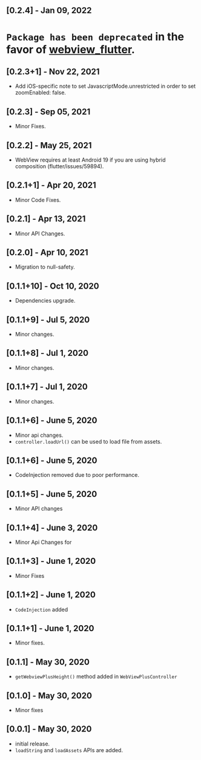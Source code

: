 ## [0.2.4] - Jan 09, 2022
# `Package has been deprecated` in the favor of [webview_flutter](https://pub.dartlang.org/packages/webview_flutter).

## [0.2.3+1] - Nov 22, 2021
* Add iOS-specific note to set JavascriptMode.unrestricted in order to set zoomEnabled: false.

## [0.2.3] - Sep 05, 2021
* Minor Fixes.

## [0.2.2] - May 25, 2021
* WebView requires at least Android 19 if you are using hybrid composition (flutter/issues/59894).

## [0.2.1+1] - Apr 20, 2021
* Minor Code Fixes.

## [0.2.1] - Apr 13, 2021
* Minor API Changes.

## [0.2.0] - Apr 10, 2021
* Migration to null-safety.

## [0.1.1+10] - Oct 10, 2020
* Dependencies upgrade.

## [0.1.1+9] - Jul 5, 2020
* Minor changes.

## [0.1.1+8] - Jul 1, 2020
* Minor changes.

## [0.1.1+7] - Jul 1, 2020
* Minor changes.

## [0.1.1+6] - June 5, 2020
* Minor api changes.
* `controller.loadUrl()` can be used to load file from assets.

## [0.1.1+6] - June 5, 2020
* CodeInjection removed due to poor performance.

## [0.1.1+5] - June 5, 2020
* Minor API changes

## [0.1.1+4] - June 3, 2020
* Minor Api Changes for 

## [0.1.1+3] - June 1, 2020
* Minor Fixes

## [0.1.1+2] - June 1, 2020
* `CodeInjection` added

## [0.1.1+1] - June 1, 2020
* Minor fixes.

## [0.1.1] - May 30, 2020
* `getWebviewPlusHeight()` method added in `WebViewPlusController`

## [0.1.0] - May 30, 2020
* Minor fixes

## [0.0.1] - May 30, 2020

* initial release.
* `loadString` and `loadAssets` APIs are added.